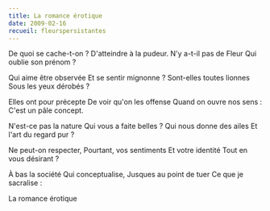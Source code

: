 ```yaml
---
title: La romance érotique
date: 2009-02-16
recueil: fleurspersistantes
---
```


De quoi se cache-t-on ?
D'atteindre à la pudeur.
N'y a-t-il pas de Fleur
Qui oublie son prénom ?

Qui aime être observée
Et se sentir mignonne ?
Sont-elles toutes lionnes
Sous les yeux dérobés ?

Elles ont pour précepte
De voir qu'on les offense
Quand on ouvre nos sens :
C'est un pâle concept.

N'est-ce pas la nature
Qui vous a faite belles ?
Qui nous donne des ailes
Et l'art du regard pur ?

Ne peut-on respecter,
Pourtant, vos sentiments
Et votre identité
Tout en vous désirant ?

À bas la société
Qui conceptualise,
Jusques au point de tuer
Ce que je sacralise :

La romance érotique
